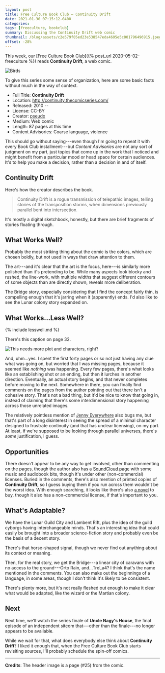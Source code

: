 ```yaml
---
layout: post
title: Free Culture Book Club — Continuity Drift
date: 2021-01-30 07:15:12-0400
categories:
tags: [freeculture, bookclub]
summary: Discussing the Continuity Drift web comic
thumbnail: /blog/assets/c2e579f05ed23e538547eda4605e5c001796496915.jpeg
offset: -28%
---
```


This week, our [Free Culture Book Club]({% post_url 2020-05-02-freeculture %}) reads **Continuity Drift**, a web comic.

![Birds](/blog/assets/c2e579f05ed23e538547eda4605e5c001796496915.jpeg "Birds")

To give this series some sense of organization, here are some basic facts without much in the way of context.

 * Full Title:  **Continuity Drift**
 * Location:  <http://continuity.thecomicseries.com/>
 * Released:  2010 --
 * License:  CC-BY
 * Creator:  [pseudo](https://comicfury.com/profile.php?username=pseudo)
 * Medium:  Web comic
 * Length:  87 pages at this time
 * Content Advisories:  Coarse language, violence

This should go without saying---even though I'm going to repeat it with every Book Club installment---but *Content Advisories* are not any sort of judgment on my part, just topics that come up in the work that I noticed and might benefit from a particular mood or head space for certain audiences.  It's to help you make a decision, rather than a decision in and of itself.

## Continuity Drift

Here's how the creator describes the book.

 > Continuity Drift is a rogue transmission of telepathic images, telling stories of the transposition storms, when dimensions previously parallel bent into intersection.

It's mostly a digital sketchbook, honestly, but there are brief fragments of stories floating through.

## What Works Well?

Probably the most striking thing about the comic is the colors, which are chosen boldly, but not used in ways that draw attention to them.

The art---and it's clear that the art is the focus, here---is similarly more polished than it's pretending to be.  While many aspects look blocky and rushed, the line-work, with multiple widths that suggest different contours of some objects than are directly shown, reveals more deliberation.

The Bridge story, especially considering that I find the concept fairly thin, is compelling enough that it's jarring when it (apparently) ends.  I'd also like to see the Lunar colony story expanded on.

## What Works...Less Well?

{% include lesswell.md %}

There's this caption on page 32.

![This needs more plot and characters, right?](/blog/assets/continuity-drift-caption-need.png "This needs more plot and characters, right?")

And, uhm...yes.  I spent the first forty pages or so not just having any clue what was going on, but worried that I was missing pages, because it seemed like *nothing* was happening.  Every few pages, there's what looks like an establishing shot or an ending, but then it lurches in another direction.  Eventually, an actual story begins, and that never completes before moving to the next.  Somewhere in there, you can finally find comments on the pages from the author pointing out that there isn't a cohesive story.  That's not a bad thing, but it'd be nice to know that going in, instead of claiming that there's some interdimensional story happening across those unrelated images.

The relatively pointless mention of [Jenny Everywhere](https://en.wikipedia.org/wiki/Jenny_Everywhere) also bugs me, but that's part of a long disinterest in seeing the spread of a minimal character designed to frustrate continuity (and that has unclear licensing), on my part.  At least, if we're supposed to be looking through parallel universes, there's *some* justification, I guess.

## Opportunities

There doesn't appear to be any way to get involved, other than commenting on the pages, though the author also has a [SoundCloud page](https://soundcloud.com/continuitydrift) with some music and audiobook bits, though it's under other (non-commercial) licenses.  Buried in the comments, there's also mention of printed copies of **Continuity Drift**, so I guess buying them if you run across them wouldn't be the worst idea.  With enough searching, it looks like there's also [a novel](https://www.smashwords.com/books/view/625581) to buy, though it also has a non-commercial license, if that's important to you.

## What's Adaptable?

We have the Lunar Guild City and Lambent Rift, plus the idea of the guild cyborgs having interchangeable minds.  That's an interesting idea that could easily be brought into a broader science-fiction story and probably even be the basis of a decent story.

There's that horse-shaped signal, though we never find out anything about its context or meaning.

Then, for the real story, we get the Bridge---a linear city of caravans with no access to the ground---Orto Rain, and...TreLa4?  I think that's the name mentioned in the comments.  You can also make out the beginnings of a language, in some areas, though I don't think it's likely to be consistent.

There's plenty more, but it's not really fleshed out enough to make it clear what would be adapted, like the wizard or the Martian colony.

## Next

Next time, we'll watch the series finale of **Uncle Nagy's House**, the final episode of an independent sitcom that---other than the finale---no longer appears to be available.

While we wait for that, what does everybody else think about **Continuity Drift**?  I liked it enough that, when the Free Culture Book Club starts revisiting sources, I'll probably schedule the spin-off comics.

* * *

**Credits**:  The header image is a page (#25) from the comic.
